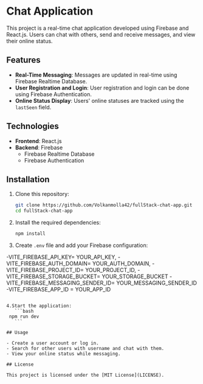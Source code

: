 # Chat Application

This project is a real-time chat application developed using Firebase and React.js. Users can chat with others, send and receive messages, and view their online status.

## Features

- **Real-Time Messaging**: Messages are updated in real-time using Firebase Realtime Database.
- **User Registration and Login**: User registration and login can be done using Firebase Authentication.
- **Online Status Display**: Users' online statuses are tracked using the `lastSeen` field.

## Technologies

- **Frontend**: React.js
- **Backend**: Firebase
  - Firebase Realtime Database
  - Firebase Authentication

## Installation

1. Clone this repository:
   ```bash
   git clone https://github.com/Volkanmolla42/fullStack-chat-app.git
   cd fullStack-chat-app
   ```
2. Install the required dependencies:
   ```bash
   npm install
   ```

3. Create `.env` file and add your Firebase configuration:

-VITE_FIREBASE_API_KEY= YOUR_API_KEY,
-VITE_FIREBASE_AUTH_DOMAIN= YOUR_AUTH_DOMAIN,
-VITE_FIREBASE_PROJECT_ID= YOUR_PROJECT_ID,
-VITE_FIREBASE_STORAGE_BUCKET= YOUR_STORAGE_BUCKET
-VITE_FIREBASE_MESSAGING_SENDER_ID= YOUR_MESSAGING_SENDER_ID
-VITE_FIREBASE_APP_ID = YOUR_APP_ID

````

4.Start the application:
   ```bash
 npm run dev
   ```

## Usage

- Create a user account or log in.
- Search for other users with username and chat with them.
- View your online status while messaging.

## License

This project is licensed under the [MIT License](LICENSE).
